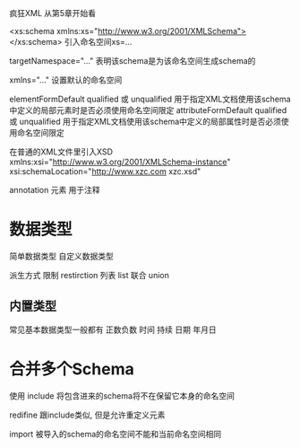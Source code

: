 疯狂XML
从第5章开始看

<xs:schema xmlns:xs="http://www.w3.org/2001/XMLSchema">
</xs:schema>
引入命名空间xs=...

targetNamespace="..."
表明该schema是为该命名空间生成schema的

xmlns="..." 设置默认的命名空间

elementFormDefault qualified 或 unqualified
用于指定XML文档使用该schema中定义的局部元素时是否必须使用命名空间限定
attributeFormDefault qualified 或 unqualified
用于指定XML文档使用该schema中定义的局部属性时是否必须使用命名空间限定

在普通的XML文件里引入XSD
xmlns:xsi="http://www.w3.org/2001/XMLSchema-instance"
xsi:schemaLocation="http://www.xzc.com xzc.xsd"


annotation 元素 用于注释

# 数据类型 #
简单数据类型
自定义数据类型

派生方式
限制 restirction
列表 list
联合 union

## 内置类型 ##
常见基本数据类型一般都有
正数负数
时间 持续 日期 年月日

# 合并多个Schema #
使用 include 将包含进来的schema将不在保留它本身的命名空间

redifine
跟include类似, 但是允许重定义元素


import
被导入的schema的命名空间不能和当前命名空间相同

